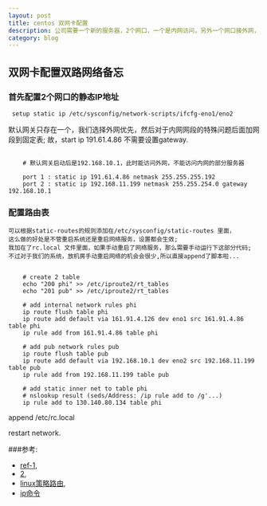 ```yaml
---
layout: post
title: centos 双网卡配置
description: 公司需要一个新的服务器，2个网口，一个是内网访问，另外一个网口接外网，目的是让服务器本身上网下载资源，setup工具等;
category: blog
---
```


## 双网卡配置双路网络备忘

###  首先配置2个网口的静态IP地址
     setup static ip /etc/sysconfig/network-scripts/ifcfg-eno1/eno2

 默认网关只存在一个，我们选择外网优先，然后对于内网网段的特殊问题后面加网段到固定表;
 故，start ip 191.61.4.86 不需要设置gateway.

```

    # 默认网关启动后是192.168.10.1，此时能访问外网，不能访问内网的部分服务器
    
    port 1 : static ip 191.61.4.86 netmask 255.255.255.192
    port 2 : static ip 192.168.11.199 netmask 255.255.254.0 gateway 192.168.10.1

```

### 配置路由表
    可以根据static-routes的规则添加在/etc/sysconfig/static-routes 里面，
    这么做的好处是不管重启系统还是重启网络服务，设置都会生效;
    我加在了rc.local 文件里面，如果手动重启了网络服务，那么需要手动运行下这部分代码;
    不过对于我们的系统，放机房手动重启网络的机会会很少,所以直接append了脚本啦...

```
    
    # create 2 table
    echo "200 phi" >> /etc/iproute2/rt_tables
    echo "201 pub" >> /etc/iproute2/rt_tables

    # add internal network rules phi
    ip route flush table phi
    ip route add default via 161.91.4.126 dev eno1 src 161.91.4.86 table phi
    ip rule add from 161.91.4.86 table phi

    # add pub network rules pub
    ip route flush table pub
    ip route add default via 192.168.10.1 dev eno2 src 192.168.11.199 table pub
    ip rule add from 192.168.11.199 table pub

    # add static inner net to table phi
    # nslookup result (seds/Address: /ip rule add to /g'...)
    ip rule add to 130.140.80.134 table phi

```

append /etc/rc.local

restart network.

###参考: 

 * [ref-1][1], 
 * [2][], 
 * [linux策略路由][3], 
 * [ip命令][4]


[poornigga]:    http://poornigga.github.io "poornigga"
[1]: http://blog.sina.com.cn/s/blog_66719ff30100yft7.html "ref-1"
[2]: http://blog.sinzy.net/jinjian/entry/21485 "ref-2"
[3]: http://my.oschina.net/guol/blog/156607 "linux策略路由"
[4]: http://blog.csdn.net/wolongzhumeng/article/details/8848389 "ip命令"


